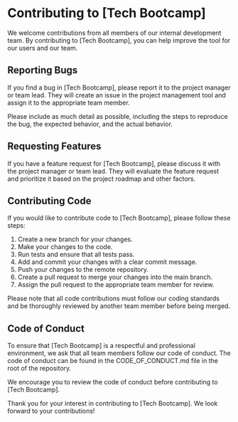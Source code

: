 # Contributing to \[Tech Bootcamp\]

We welcome contributions from all members of our internal development team. By contributing to \[Tech Bootcamp\], you can help improve the tool for our users and our team.

## Reporting Bugs

If you find a bug in \[Tech Bootcamp\], please report it to the project manager or team lead. They will create an issue in the project management tool and assign it to the appropriate team member.

Please include as much detail as possible, including the steps to reproduce the bug, the expected behavior, and the actual behavior.

## Requesting Features

If you have a feature request for \[Tech Bootcamp\], please discuss it with the project manager or team lead. They will evaluate the feature request and prioritize it based on the project roadmap and other factors.

## Contributing Code

If you would like to contribute code to \[Tech Bootcamp\], please follow these steps:

1. Create a new branch for your changes.
2. Make your changes to the code.
3. Run tests and ensure that all tests pass.
4. Add and commit your changes with a clear commit message.
5. Push your changes to the remote repository.
6. Create a pull request to merge your changes into the main branch.
7. Assign the pull request to the appropriate team member for review.

Please note that all code contributions must follow our coding standards and be thoroughly reviewed by another team member before being merged.

## Code of Conduct

To ensure that \[Tech Bootcamp\] is a respectful and professional environment, we ask that all team members follow our code of conduct. The code of conduct can be found in the CODE\_OF\_CONDUCT.md file in the root of the repository.

We encourage you to review the code of conduct before contributing to \[Tech Bootcamp\].

Thank you for your interest in contributing to \[Tech Bootcamp\]. We look forward to your contributions!
